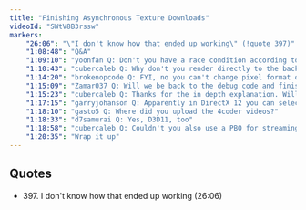 ```yaml
---
title: "Finishing Asynchronous Texture Downloads"
videoId: "SWtV8B3rssw"
markers:
    "26:06": "\"I don't know how that ended up working\" (!quote 397)"
    "1:08:48": "Q&A"
    "1:09:10": "yoonfan Q: Don't you have a race condition according to the C11 and C++11 memory models when you set the texture handle from the worker thread and read it on the rendering thread without any synchronization? I think you need to use an atomic operation or the compiler could mess up the generated code"
    "1:10:43": "cubercaleb Q: Why don't you render directly to the backbuffer at Molly?"
    "1:14:20": "brokenopcode Q: FYI, no you can't change pixel format once it's been set. Need to create a temp window & context, get the wgl*arb function pointers, then destroy context & window and create new window and context with wgl*arb. Very annoying but that's how it works on windows as far as I know"
    "1:15:09": "Zamar037 Q: Will we be back to the debug code and finish it up after this, or have we finished it now?"
    "1:15:23": "cubercaleb Q: Thanks for the in depth explanation. Will you be going over modern GL later?"
    "1:17:15": "garryjohanson Q: Apparently in DirectX 12 you can select a separate context for different GPUs"
    "1:18:10": "gasto5 Q: Where did you upload the 4coder videos?"
    "1:18:33": "d7samurai Q: Yes, D3D11, too"
    "1:18:58": "cubercaleb Q: Couldn't you also use a PBO for streaming in textures?"
    "1:20:35": "Wrap it up"
---
```


## Quotes

* 397\. I don't know how that ended up working (26:06)
